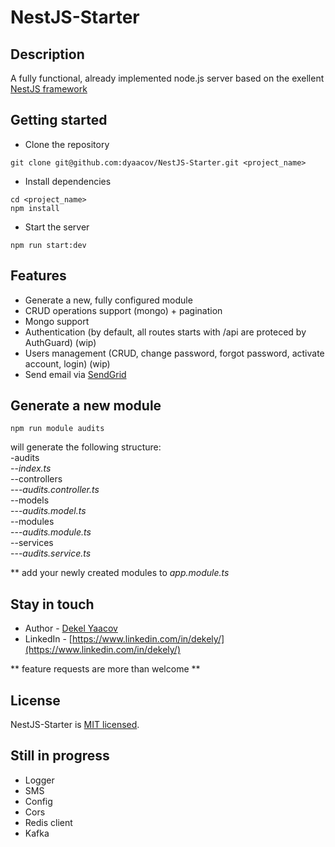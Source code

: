 # NestJS-Starter

## Description
A fully functional, already implemented node.js server based on the exellent <a href="https://docs.nestjs.com/" target="_blank">NestJS framework</a>

## Getting started
- Clone the repository
```
git clone git@github.com:dyaacov/NestJS-Starter.git <project_name>
```
- Install dependencies
```
cd <project_name>
npm install
```
- Start the server
```
npm run start:dev
```

## Features
- Generate a new, fully configured module
- CRUD operations support (mongo) + pagination 
- Mongo support
- Authentication (by default, all routes starts with /api are proteced by AuthGuard) (wip)
- Users management (CRUD, change password, forgot password, activate account, login) (wip)
- Send email via [SendGrid](https://sendgrid.com/)

<span id="module" />

## Generate a new module
```
npm run module audits
```
will generate the following structure:<br/>
-audits<br/>
--<i>index.ts</i><br/>
--controllers<br/>
---<i>audits.controller.ts</i><br/>
--models<br/>
---<i>audits.model.ts</i><br/>
--modules<br/>
---<i>audits.module.ts</i><br/>
--services<br/>
---<i>audits.service.ts</i><br/>

** add your newly created modules to <i>app.module.ts</i>

## Stay in touch

* Author - [Dekel Yaacov](dekel.yaacov@gmail.com)
* LinkedIn - [https://www.linkedin.com/in/dekely/](https://www.linkedin.com/in/dekely/)

** feature requests are more than welcome **

## License

NestJS-Starter is [MIT licensed](LICENSE).


## Still in progress
- Logger
- SMS
- Config 
- Cors
- Redis client
- Kafka
